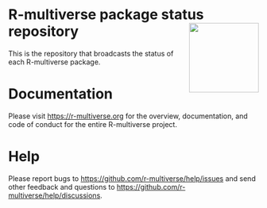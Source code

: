 # R-multiverse package status repository <a href="https://r-multiverse.org"><img src="https://r-multiverse.org/logo/logo-hexbin.png" align="right" width="140" /></a> 

This is the repository that broadcasts the status of each R-multiverse package.

# Documentation

Please visit <https://r-multiverse.org> for the overview, documentation, and code of conduct for the entire R-multiverse project.

# Help

Please report bugs to <https://github.com/r-multiverse/help/issues> and send other feedback and questions to <https://github.com/r-multiverse/help/discussions>.
